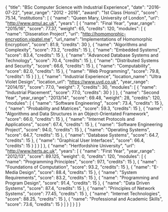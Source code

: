 {
    "title": "BSc Computer Science with Industrial Experience",
    "date": "2016-07-22",
    "year_range": "2012 - 2016",
    "award": "1st Class (Hons)",
    "score": 75.14,
    "institutions": [
        {
            "name": "Queen Mary, University of London",
            "url": "http://www.qmul.ac.uk",
            "years": [
                {
                    "name": "Final Year",
                    "year_range": "2015/16",
                    "score": 77.37,
                    "weight": 65,
                    "credits": 120,
                    "modules": [
                        {
                            "name": "Disseration Project",
                            "url": "http://homomorphic-encryption.vjpatel.me",
                            "url_name": "Implementations of Homomorphic Encryption",
                            "score": 81.9,
                            "credits": 30
                        },
                        {
                            "name": "Algorithms and Complexity",
                            "score": 73.2,
                            "credits": 15
                        },
                        {
                            "name": "Embedded Systems",
                            "score": 83.4,
                            "credits": 15
                        },
                        {
                            "name": "Advanced Database Systems and Technology",
                            "score": 70.4,
                            "credits": 15
                        },
                        {
                            "name": "Distributed Systems and Security",
                            "score": 66.6,
                            "credits": 15
                        },
                        {
                            "name": "Computability",
                            "score": 82.0,
                            "credits": 15
                        },
                        {
                            "name": "Web Programming",
                            "score": 79.8,
                            "credits": 15
                        }
                    ]
                },
                {
                    "name": "Industrial Experience",
                    "location_name": "Ultra Violet Design",
                    "location_url": "https://www.uvd.co.uk",
                    "year_range": "2014/15",
                    "score": 77.0,
                    "weight": 7,
                    "credits": 30,
                    "modules": [
                        {
                            "name": "Industrial Placement",
                            "score": 77.0,
                            "credits": 30
                        }
                    ]
                },
                {
                    "name": "Second Year",
                    "year_range": "2013/14",
                    "score": 69.48,
                    "weight": 28,
                    "credits": 120,
                    "modules": [
                        {
                            "name": "Software Engineering",
                            "score": 73.4,
                            "credits": 15
                        },
                        {
                            "name": "Probability and Matrices",
                            "score": 59.3,
                            "credits": 15
                        },
                        {
                            "name": "Algorithms and Data Structures in an Object-Orientated Framework",
                            "score": 66.0,
                            "credits": 15
                        },
                        {
                            "name": "Internet Protocols and Applications",
                            "score": 67.4,
                            "credits": 15
                        },
                        {
                            "name": "Software Engineering Project",
                            "score": 94.0,
                            "credits": 15
                        },
                        {
                            "name": "Operating Systems",
                            "score": 64.7,
                            "credits": 15
                        },
                        {
                            "name": "Database Systems",
                            "score": 64.7,
                            "credits": 15
                        },
                        {
                            "name": "Graphical User Interfaces",
                            "score": 66.4,
                            "credits": 15
                        }
                    ]
                }
            ]
        },
        {
            "name": "Hertfordshire University",
            "url": "http://www.herts.ac.uk",
            "years": [
                {
                    "name": "First Year",
                    "year_range": "2012/13",
                    "score": 89.125,
                    "weight": 0,
                    "credits": 120,
                    "modules": [
                        {
                            "name": "Programming Principles",
                            "score": 97.1,
                            "credits": 15
                        },
                        {
                            "name": "Foundations of Computation",
                            "score": 93.2,
                            "credits": 15
                        },
                        {
                            "name": "E-Media Design",
                            "score": 88.4,
                            "credits": 15
                        },
                        {
                            "name": "System Requirements",
                            "score": 83.2,
                            "credits": 15
                        },
                        {
                            "name": "Programming and Program Design",
                            "score": 91.4,
                            "credits": 15
                        },
                        {
                            "name": "Data Driven Systems",
                            "score": 87.4,
                            "credits": 15
                        },
                        {
                            "name": "Principles of Network Systems",
                            "score": 77.45,
                            "credits": 15
                        },
                        {
                            "name": "Internet Technologies",
                            "score": 88.25,
                            "credits": 15
                        },
                        {
                            "name": "Professional and Academic Skills",
                            "score": 73.6,
                            "credits": 15
                        }
                    ]
                }
            ]
        }
    ]
}
